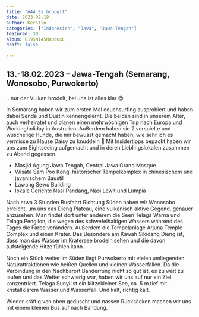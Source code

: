 ```yaml
---
title: "#44 Es brodelt"
date: 2023-02-19
author: Kerstin
categories: ["Indonesien", "Java", "Jawa-Tengah"]
featured: 30
album: B195NI45M80qGxL
draft: false

---
```


## 13.-18.02.2023 – Jawa-Tengah (Semarang, Wonosobo, Purwokerto)

...nur der Vulkan brodelt, bei uns ist alles klar 😉

In Semarang haben wir zum ersten Mal couchsurfing ausprobiert und haben dabei Senda und Dustin kennengelernt. Die beiden sind in unserem Alter, auch verheiratet und planen einen mehrwöchigen Trip nach Europa und Workingholiday in Australien. Außerdem haben sie 2 verspielte und wuschelige Hunde, die mir bewusst gemacht haben, wie sehr ich es vermisse zu Hause Daisy zu knuddeln 🐶 Mit Insidertipps bepackt haben wir uns zum Sightseeing aufgemacht und in deren Lieblingslokalen zusammen zu Abend gegessen.

* Masjid Agung Jawa Tengah, Central Jawa Grand Mosque
* Wisata Sam Poo Kong, historischer Tempelkomplex in chinesischem und javanischem Baustil
* Lawang Sewu Building
* lokale Gerichte Nasi Pandang, Nasi Lewit und Lumpia

Nach etwa 3 Stunden Busfahrt Richtung Süden haben wir Wonosobo erreicht, um uns das Dieng Plateau, eine vulkanisch aktive Gegend, genauer anzusehen. Man findet dort unter anderem die Seen Telaga Warna und Telaga Pengilon, die wegen des schwefelhaltigen Wassers während des Tages die Farbe verändern. Außerdem die Tempelanlage Arjuna Temple Complex und einen Krater. Das Besondere am Kawah Sikidang Dieng ist, dass man das Wasser im Kratersee brodeln sehen und die davon aufsteigende Hitze fühlen kann.

Noch ein Stück weiter im Süden liegt Purwokerto mit vielen umliegenden Naturattraktionen wie heißen Quellen und kleinen Wasserfällen. Da die Verbindung in den Nachbarort Banderrung nicht so gut ist, es zu weit zu laufen und das Wetter schwierig war, haben wir uns auf nur ein Ziel konzentriert. Telaga Sunyi ist ein klitzekleiner See, ca. 5 m tief mit kristallklarem Wasser und Wasserfall. Und kalt, richtig kalt. 

Wieder kräftig von oben geduscht und nassen Rucksäcken machen wir uns mit einem kleinen Bus auf nach Bandung.